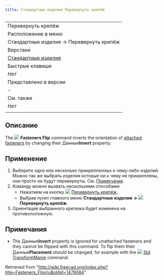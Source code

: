 ```yaml
---
title: Стандартные изделия Перевернуть крепёж
---
```

|  |
| --- |
| Перевернуть крепёж |
| Расположение в меню |
| Стандартные изделия → Перевернуть крепёж |
| Верстаки |
| [Стандартные изделия](/Fasteners_Workbench/ru "Fasteners Workbench/ru") |
| Быстрые клавиши |
| *Нет* |
| Представлено в версии |
| - |
| См. также |
| *Нет* |
|  |

## Описание

The ![](/images/Fasteners_Flip.svg) **Fasteners Flip** command inverts the orientation of [attached fasteners](/Fasteners_Workbench#Usage "Fasteners Workbench") by changing their Данные**Invert** property.

## Применение

1. Выберите одно или несколько прикрепленных к чему-либо изделий. Можно так же выбрать изделия которые ни к чему не прикреплены, они просто не будут перевернуты. См. [Примечания](#Примечания).
2. Команду можно вызвать несколькими способами:
   * Нажатием на кнопку ![](/images/Fasteners_Flip.svg) [Перевернуть крепёж](/Fasteners_Flip "Fasteners Flip").
   * Выбрав пункт главного меню **Стандартные изделия → ![](/images/Fasteners_Flip.svg) Перевернуть крепёж**.
3. Ориентация выбранного крепежа будет изменена на противоположную.

## Примечания

* The Данные**Invert** property is ignored for unattached fasteners and they cannot be flipped with this command. To flip them their Данные**Placement** should be changed, for example with the ![](/images/Std_TransformManip.svg) [Std TransformManip](/Std_TransformManip "Std TransformManip") command.

Retrieved from "<http://wiki.freecad.org/index.php?title=Fasteners_Flip/ru&oldid=1479084>"